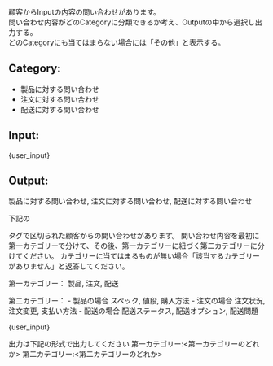 顧客からInputの内容の問い合わせがあります。  
問い合わせ内容がどのCategoryに分類できるか考え、Outputの中から選択し出力する。  
どのCategoryにも当てはまらない場合には「その他」と表示する。

## Category:
- 製品に対する問い合わせ
- 注文に対する問い合わせ
- 配送に対する問い合わせ

## Input:
{user_input}

## Output:
製品に対する問い合わせ, 注文に対する問い合わせ, 配送に対する問い合わせ

  
  下記の<article>タグで区切られた顧客からの問い合わせがあります。
  問い合わせ内容を最初に第一カテゴリーで分けて、その後、第一カテゴリーに紐づく第二カテゴリーに分けてください。
  カテゴリーに当てはまるものが無い場合「該当するカテゴリーがありません」と返答してください。

  第一カテゴリー：
    製品, 注文, 配送

  第二カテゴリー：
    - 製品の場合
      スペック, 値段, 購入方法
    - 注文の場合
      注文状況, 注文変更, 支払い方法
    - 配送の場合
      配送ステータス, 配送オプション, 配送問題

  <article>
  {user_input}
  </article>

  出力は下記の形式で出力してください
    第一カテゴリー:<第一カテゴリーのどれか>
    第二カテゴリー:<第二カテゴリーのどれか>
